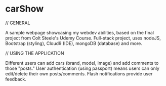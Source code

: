 # carShow

// GENERAL

A sample webpage showcasing my webdev abilities, based on the final project from Colt Steele's Udemy Course.
Full-stack project, uses nodeJS, Bootstrap (styling), Cloud9 (IDE), mongoDB (database) and more.

// USING THE APPLICATION

Different users can add cars (brand, model, image) and add comments to those "posts." 
User authentication (using passport) means users can only edit/delete their own posts/comments.
Flash notifications provide user feedback.

